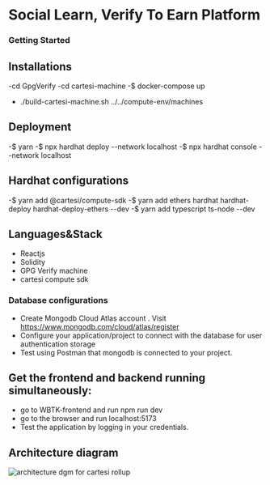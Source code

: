 # Social Learn, Verify To Earn Platform

### Getting Started

## Installations
-cd GpgVerify
-cd cartesi-machine
-$ docker-compose up
- ./build-cartesi-machine.sh ../../compute-env/machines

## Deployment
-$ yarn
-$ npx hardhat deploy --network localhost
-$ npx hardhat console --network localhost

## Hardhat configurations
-$ yarn add @cartesi/compute-sdk
-$ yarn add ethers hardhat hardhat-deploy hardhat-deploy-ethers --dev
-$ yarn add typescript ts-node --dev

## Languages&Stack
- Reactjs
- Solidity
- GPG Verify machine
- cartesi compute sdk
  
### Database configurations
- Create Mongodb Cloud Atlas account . Visit https://www.mongodb.com/cloud/atlas/register
- Configure your application/project to connect with the database for user authentication storage
- Test using Postman that mongodb is connected to your project.

## Get the frontend and backend running simultaneously:
  - go to WBTK-frontend and run npm run dev
  - go to the browser and run localhost:5173
  - Test the application by logging in your credentials.

## Architecture diagram
![architecture dgm for cartesi rollup](https://github.com/WBT-Kenya/Learn-Verify-Earn-app/assets/9214845/402c46bf-c9f3-4ce2-a0ee-2cb811c53b33)


